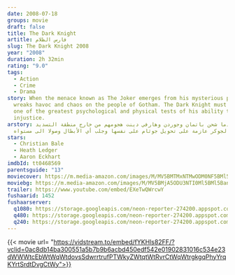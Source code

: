```yaml
---
date: 2008-07-18
groups: movie
draft: false
title: The Dark Knight
artitle: فارس الظلام
slug: The Dark Knight 2008
year: "2008"
duration: 2h 32min
rating: "9.0"
tags:
  - Action
  - Crime
  - Drama
story: When the menace known as The Joker emerges from his mysterious past, he
  wreaks havoc and chaos on the people of Gotham. The Dark Knight must accept
  one of the greatest psychological and physical tests of his ability to fight
  injustice.
arstory: عندما شحن باتمان وجوردن وهارفي دينت هجومهم من خارج منطقة التسديد ,
  الجوكر عازمة على تحويل جوثام على نفسها وجلب أي الأبطال وصولا الى مستواه .
stars:
  - Christian Bale
  - Heath Ledger
  - Aaron Eckhart
imdbId: tt0468569
parentsguide: "13"
moviecover: https://m.media-amazon.com/images/M/MV5BMTMxNTMwODM0NF5BMl5BanBnXkFtZTcwODAyMTk2Mw@@._V1_SY1000_CR0,0,675,1000_AL_.jpg
moviebg: https://m.media-amazon.com/images/M/MV5BMjA5ODU3NTI0Ml5BMl5BanBnXkFtZTcwODczMTk2Mw@@._V1_.jpg
trailer: https://www.youtube.com/embed/EXeTwQWrcwY
fushaarid: 1452
fushaarserver:
  q1080: https://storage.googleapis.com/neon-reporter-274200.appspot.com/fushaar/media/1452/1452.mp4
  q480: https://storage.googleapis.com/neon-reporter-274200.appspot.com/fushaar/media/1452/1452-480p.mp4
  q240: https://storage.googleapis.com/neon-reporter-274200.appspot.com/fushaar/media/1452/1452-240p.mp4
---
```


{{< movie url= "https://vidstream.to/embed/fYKHls82FF/?vclid=0ac8db14ba300551a5b7b9b6acbd450edf542e01902831016c534e23dWWWtcEbWtWqWtdovsSdwrrtrufPTWkyZWtqtWtRvrCtWqWtrgkgqPhyYrqKYrtSrdtDvgCtWy">}}


